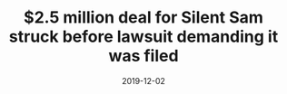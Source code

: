 ---
date: 2019-12-02
title: $2.5 million deal for Silent Sam struck before lawsuit demanding it was filed
source: WRAL
link: https://www.wral.com/2-5-million-deal-for-silent-sam-struck-before-lawsuit-demanding-it-was-filed/18807686/
cases:
 - shamsettlement
---